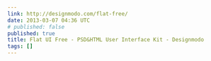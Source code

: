 ```yaml
---
link: http://designmodo.com/flat-free/
date: 2013-03-07 04:36 UTC
# published: false
published: true
title: Flat UI Free - PSD&HTML User Interface Kit - Designmodo
tags: []
---
```



